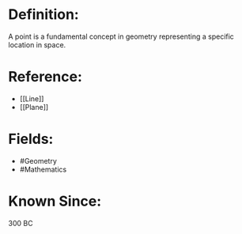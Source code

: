 

# Definition:
A point is a fundamental concept in geometry representing a specific location in space.

# Reference:
- [[Line]]
- [[Plane]]

# Fields: 
- #Geometry
- #Mathematics

# Known Since:
300 BC

